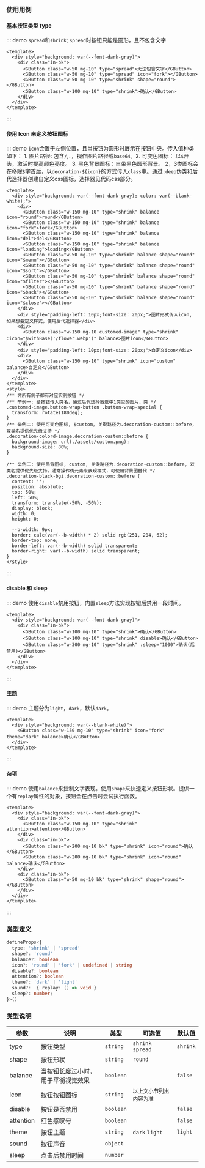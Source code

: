 ### 使用用例

#### 基本按钮类型 type

::: demo `spread`和`shrink`; `spread`时按钮只能是圆形，且不包含文字

```vue
<template>
  <div style="background: var(--font-dark-gray)">
    <div class="in-bk">
      <GButton class="w-50 mg-10" type="spread">无法包含文字</GButton>
      <GButton class="w-50 mg-10" type="spread" icon="fork"></GButton>
      <GButton class="w-50 mg-10" type="shrink" shape="round"></GButton>
      <GButton class="w-100 mg-10" type="shrink">确认</GButton>
    </div>
  </div>
</template>
``` 
:::

#### 使用 Icon 来定义按钮图标

::: demo `icon`会置于左侧位置，且当按钮为圆形时展示在按钮中央。传入值种类如下： 1. 图片路径: 包含`/`,`.`，视作图片路径或`base64`。2. 可变色图标： 以`$`开头，激活时提高颜色亮度。 3. 黑色背景图标：自带黑色圆形背景。 2，3类图标会在移除`$`字首后，以`decoration-${icon}`的方式传入`class`中。通过`:deep`伪类和后代选择器创建自定义css图标，选择器见代码css部分。
```vue
<template>
  <div style="background: var(--font-dark-gray); color: var(--blank-white);">
    <div>
      <GButton class="w-150 mg-10" type="shrink" balance icon="round">round</GButton>
      <GButton class="w-150 mg-10" type="shrink" balance icon="fork">fork</GButton>
      <GButton class="w-150 mg-10" type="shrink" balance icon="del">del</GButton>
      <GButton class="w-150 mg-10" type="shrink" balance icon="loading">loading</GButton>
      <GButton class="w-50 mg-10" type="shrink" balance shape="round" icon="$menu"></GButton>
      <GButton class="w-50 mg-10" type="shrink" balance shape="round" icon="$sort"></GButton>
      <GButton class="w-50 mg-10" type="shrink" balance shape="round" icon="$filter"></GButton>
      <GButton class="w-50 mg-10" type="shrink" balance shape="round" icon="$back"></GButton>
      <GButton class="w-50 mg-10" type="shrink" balance shape="round" icon="$close"></GButton>
    </div>
    <div style="padding-left: 10px;font-size: 20px;">图片形式传入icon, 如果想要定义样式，使用后代选择器</div>
    <div>
      <GButton class="w-150 mg-10 customed-image" type="shrink" :icon="$withBase('/flower.webp')" balance>图片icon</GButton>
    </div>
    <div style="padding-left: 10px;font-size: 20px;">自定义icon</div>
    <div>
      <GButton class="w-150 mg-10" type="shrink" icon="custom" balance>自定义</GButton>
    </div>
  </div>
</template>
<style>
/** 非所有例子都有对应实例按钮 */
/** 举例一: 给按钮传入类名，通过后代选择器选中1类型的图片，类 */
.customed-image.button-wrap-button .button-wrap-special {
  transform: rotate(180deg);
}
/** 举例二: 使用可变色图标, $custom, 关键路径为.decoration-custom::before, 双类名提供优先级支持 */
.decoration-colord-image.decoration-custom::before {
  background-image: url(./assets/custom.png);
  background-size: 80%;
}

/** 举例三: 使用黑背图标, custom, 关键路径为.decoration-custom::before, 双类名提供优先级支持，通常操作伪元素来表现样式，可使用背景图替代 */
.decoration-black-bgi.decoration-custom::before {
  content: '';
  position: absolute;
  top: 50%;
  left: 50%;
  transform: translate(-50%, -50%);
  display: block;
  width: 0;
  height: 0;

  --b-width: 9px;
  border: calc(var(--b-width) * 2) solid rgb(251, 204, 62);
  border-top: none;
  border-left: var(--b-width) solid transparent;
  border-right: var(--b-width) solid transparent;
}
</style>
``` 
:::

#### disable 和 sleep

::: demo 使用`disable`禁用按钮，内置`sleep`方法实现按钮后禁用一段时间。

```vue
<template>
  <div style="background: var(--font-dark-gray)">
    <div class="in-bk">
      <GButton class="w-100 mg-10" type="shrink">确认</GButton>
      <GButton class="w-100 mg-10" type="shrink" disable>确认</GButton>
      <GButton class="w-300 mg-10" type="shrink" :sleep="1000">确认(后禁用)</GButton>
    </div>
  </div>
</template>
``` 
:::

#### 主题

::: demo 主题分为`light`，`dark`，默认`dark`。

```vue
<template>
  <div style="background: var(--blank-white)">
    <GButton class="w-150 mg-10" type="shrink" icon="fork" theme="dark" balance>确认</GButton>
  </div>
</template>

```
:::


#### 杂项

::: demo 使用`balance`来控制文字表现。使用`shape`来快速定义按钮形状。提供一个有`replay`属性的对象，按钮会在点击时尝试执行函数。

```vue
<template>
  <div style="background: var(--font-dark-gray)">
    <div class="in-bk">
      <GButton class="w-150 mg-10" type="shrink" attention>attention</GButton>
    </div>
    <div class="in-bk">
      <GButton class="w-200 mg-10 bk" type="shrink" icon="round">确认</GButton>
      <GButton class="w-200 mg-10 bk" type="shrink" icon="round" balance>确认</GButton>
    </div>
    <div class="in-bk">
      <GButton class="w-50 mg-10 bk" type="shrink" shape="round"></GButton>
    </div>
  </div>
</template>
``` 
:::


### 类型定义
``` ts
defineProps<{
  type: 'shrink' | 'spread'
  shape?: 'round'
  balance?: boolean
  icon?: 'round' | 'fork' | undefined | string
  disable?: boolean
  attention?: boolean
  theme?: 'dark' | 'light'
  sound?:  { replay: () => void }
  sleep?: number;
}>()
```

### 类型说明

| 参数      | 说明                               | 类型      | 可选值                   | 默认值   |
| --------- | ---------------------------------- | --------- | ------------------------ | -------- |
| type      | 按钮类型                           | `string`  | `shrink` `spread`        | `shrink` |
| shape     | 按钮形状                           | `string`  | `round`                  |          |
| balance   | 当按钮长度过小时，用于平衡视觉效果 | `boolean` |                          | `false`  |
| icon      | 按钮按钮图标                       | `string`  | `以上文小节列出内容为准` |          |
| disable   | 按钮是否禁用                       | `boolean` |                          | `false`  |
| attention | 红色感叹号                         | `boolean` |                          | `false`  |
| theme     | 按钮主题                           | `string`  | `dark` `light`           | `light`  |
| sound     | 按钮声音                           | `object`  |                          |          |
| sleep     | 点击后禁用时间                     | `number`  |                          |          |

<style>
  .w-50 {
    width: 50px !important;
  }

  .w-100 {
    width: 100px !important;
  }

  .w-150 {
    width: 150px !important;
  }

  .w-200 {
    width: 200px !important;
  }

  .w-300 {
    width: 200px !important;
  }

  .mg-10 {
    margin: 10px !important;
  }

  .in-bk {
    display: inline-block;
  }

  .bk {
    display: block;
  }
</style>